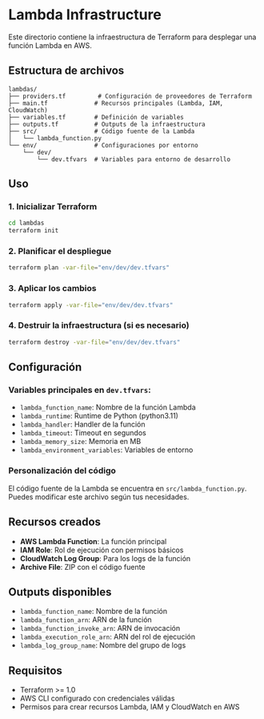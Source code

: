 # Lambda Infrastructure

Este directorio contiene la infraestructura de Terraform para desplegar una función Lambda en AWS.

## Estructura de archivos

```
lambdas/
├── providers.tf         # Configuración de proveedores de Terraform
├── main.tf             # Recursos principales (Lambda, IAM, CloudWatch)
├── variables.tf        # Definición de variables
├── outputs.tf          # Outputs de la infraestructura
├── src/                # Código fuente de la Lambda
│   └── lambda_function.py
└── env/                # Configuraciones por entorno
    └── dev/
        └── dev.tfvars  # Variables para entorno de desarrollo
```

## Uso

### 1. Inicializar Terraform

```bash
cd lambdas
terraform init
```

### 2. Planificar el despliegue

```bash
terraform plan -var-file="env/dev/dev.tfvars"
```

### 3. Aplicar los cambios

```bash
terraform apply -var-file="env/dev/dev.tfvars"
```

### 4. Destruir la infraestructura (si es necesario)

```bash
terraform destroy -var-file="env/dev/dev.tfvars"
```

## Configuración

### Variables principales en `dev.tfvars`:

- `lambda_function_name`: Nombre de la función Lambda
- `lambda_runtime`: Runtime de Python (python3.11)
- `lambda_handler`: Handler de la función
- `lambda_timeout`: Timeout en segundos
- `lambda_memory_size`: Memoria en MB
- `lambda_environment_variables`: Variables de entorno

### Personalización del código

El código fuente de la Lambda se encuentra en `src/lambda_function.py`. Puedes modificar este archivo según tus necesidades.

## Recursos creados

- **AWS Lambda Function**: La función principal
- **IAM Role**: Rol de ejecución con permisos básicos
- **CloudWatch Log Group**: Para los logs de la función
- **Archive File**: ZIP con el código fuente

## Outputs disponibles

- `lambda_function_name`: Nombre de la función
- `lambda_function_arn`: ARN de la función
- `lambda_function_invoke_arn`: ARN de invocación
- `lambda_execution_role_arn`: ARN del rol de ejecución
- `lambda_log_group_name`: Nombre del grupo de logs

## Requisitos

- Terraform >= 1.0
- AWS CLI configurado con credenciales válidas
- Permisos para crear recursos Lambda, IAM y CloudWatch en AWS